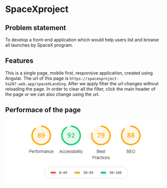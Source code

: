 # SpaceXproject

## Problem statement

To develop a front-end application which would help users list and browse all launches by SpaceX program.

## Features

This is a single page, mobile first, responsive application, created using Angular. The url of this page is `https://spacexproject-5a287.web.app/spaceXLanding`.
After we apply filter the url changes without reloading the page. In order to clear all the filter, click the main header of the page or we can also change using the url.

## Performace of the page

![alt text](https://github.com/nikiban/spaceXproject/blob/master/src/assets/spaceXperformance.PNG?raw=true)
